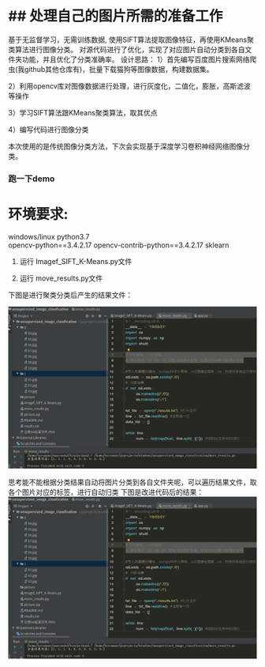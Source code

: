 # ## 处理自己的图片所需的准备工作

基于无监督学习，无需训练数据, 使用SIFT算法提取图像特征，再使用KMeans聚类算法进行图像分类。
对源代码进行了优化，实现了对应图片自动分类到各自文件夹功能，并且优化了分类准确率。
设计思路：
1）首先编写百度图片搜索网络爬虫(我github其他仓库有)，批量下载猫狗等图像数据，构建数据集。

2）利用opencv库对图像数据进行处理，进行灰度化，二值化，膨胀，高斯滤波等操作

3）学习SIFT算法跟KMeans聚类算法，取其优点

4）编写代码进行图像分类

本次使用的是传统图像分类方法，下次会实现基于深度学习卷积神经网络图像分类。

### 跑一下demo
# 环境要求:
windows/linux
python3.7  
opencv-python==3.4.2.17
opencv-contrib-python==3.4.2.17
sklearn

1) 运行 Imagef_SIFT_K-Means.py文件

2) 运行 move_results.py文件

下图是进行聚类分类后产生的结果文件：

![Image text](https://github.com/Byronnar/image_classfication/blob/master/%E6%97%A0%E7%9B%91%E7%9D%A3.png)

思考能不能根据分类结果自动将图片分类到各自文件夹呢，可以遍历结果文件，取各个图片对应的标签，进行自动归类
下图是改进代码后的结果：
![Image text](https://github.com/Byronnar/image_classfication/blob/master/%E6%97%A0%E7%9B%91%E7%9D%A3.png)

